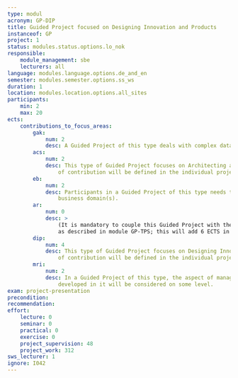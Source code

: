 ```yaml
---
type: modul
acronym: GP-DIP
title: Guided Project focused on Designing Innovation and Products
instanceof: GP
project: 1
status: modules.status.options.lo_nok
responsible: 
    module_management: sbe
    lecturers: all
language: modules.language.options.de_and_en
semester: modules.semester.options.ss_ws
duration: 1
location: modules.location.options.all_sites
participants: 
    min: 2
    max: 20
ects: 
    contributions_to_focus_areas:
        gak: 
            num: 2
            desc: A Guided Project of this type deals with complex data on some level.  
        acs: 
            num: 2
            desc: This type of Guided Project focuses on Architecting and Coding Software. The exact kind of
                of contribution will be defined in the individual project description. 
        eb: 
            num: 2
            desc: Participants in a Guided Project of this type needs to understand the underlying 
                business domain(s).   
        ar: 
            num: 0
            desc: >
                (It is mandatory to couple this Guided Project with the Team Coaching Supervision part, 
                as described in module GP-TPS; this will add 6 ECTS in the AR focus area)
        dip: 
            num: 4
            desc: This type of Guided Project focuses on Designing Innovation and Products. The exact kind 
                of contribution will be defined in the individual project description. 
        mri: 
            num: 2
            desc: In a Guided Project of this type, the aspect of managing and running the IT artefacts
                developed in it will be considered on some level.  
exam: project-presentation
precondition: 
recommendation: 
effort:
    lecture: 0
    seminar: 0
    practical: 0
    exercise: 0
    project_supervision: 48
    project_work: 312
sws_lecturer: 1  
ignore: I042
---
```

